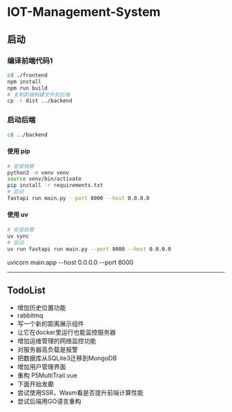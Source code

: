# IOT-Management-System

## 启动

### 编译前端代码1

```bash
cd ./frontend
npm install
npm run build
# 复制前端构建文件到后端
cp -r dist ../backend
```

### 启动后端

```bash
cd ../backend
```

#### 使用 pip

```bash
# 安装依赖
python3 -m venv venv
source venv/bin/activate
pip install -r requirements.txt
# 启动
fastapi run main.py --port 8000 --host 0.0.0.0
```

#### 使用 uv

```bash
# 安装依赖
uv sync
# 启动
uv run fastapi run main.py --port 8000 --host 0.0.0.0
```
uvicorn main:app --host 0.0.0.0 --port 8000

---

## TodoList

- 增加历史位置功能
- rabbitmq
- 写一个新的距离展示组件
- 让它在docker里运行也能监控服务器
- 增加运维管理的网络监控功能
- 对服务器高负载是报警
- 把数据库从SQLite3迁移到MongoDB
- 增加用户管理界面
- 重构 P5MultiTrail.vue
- 下面开始发癫
- 尝试使用SSR，Wasm看是否提升前端计算性能
- 尝试后端用GO语言重构
